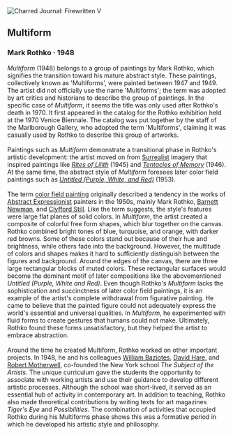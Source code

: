 <div class="artwork-of-the-day">
  <div class="container">
    <div class="img-wrapper">
      <img
        src="https://uploads6.wikiart.org/images/mark-rothko/multiform-1948.jpg!Large.jpg"
        alt="Charred Journal: Firewritten V" />
    </div>
    <div class="artwork-detail">
      <div class="artwork-origin"> 
        <h2 class="artwork-name">Multiform</h2>
        <h3 class="artist">
          Mark Rothko
                    ·  1948
        </h3>
      </div>
      <p class="description">
        <span class="artwork-description-text ng-binding" ng-bind-html="viewModel.ArtworkOfTheDay.Description | unsafe"><i>Multiform</i> (1948) belongs to a group of paintings by Mark Rothko, which signifies the transition toward his mature abstract style. These paintings, collectively known as 'Multiforms', were painted between 1947 and 1949. The artist did not officially use the name 'Multiforms'; the term was adopted by art critics and historians to describe the group of paintings. In the specific case of <i>Multiform</i>, it seems the title was only used after Rothko's death in 1970. It first appeared in the catalog for the Rothko exhibition held at the 1970 Venice Biennale. The catalog was put together by the staff of the Marlborough Gallery, who adopted the term 'Multiforms', claiming it was casually used by Rothko to describe this group of artworks.<br><br>Paintings such as <i>Multiform</i> demonstrate a transitional phase in Rothko's artistic development: the artist moved on from <a target="_blank" href="https://www.wikiart.org/en/paintings-by-style/surrealism">Surrealist</a> imagery that inspired paintings like <a target="_blank" href="https://www.wikiart.org/en/mark-rothko/rites-of-lilith"><i>Rites of Lilith</i></a> (1945) and <a target="_blank" href="https://www.wikiart.org/en/mark-rothko/tentacles-of-memory"><i>Tentacles of Memory</i></a> (1946).  At the same time, the abstract style of <i>Multiform</i> foresees later color field paintings such as <a target="_blank" href="https://www.wikiart.org/en/mark-rothko/untitled-purple-white-and-red-1953"><i>Untitled (Purple, White, and Red)</i></a> (1953). <br><br>The term <a target="_blank" href="https://www.wikiart.org/en/paintings-by-style/color-field-painting">color field painting</a> originally described a tendency in the works of <a target="_blank" href="https://www.wikiart.org/en/artists-by-art-movement/abstract-expressionism">Abstract Expressionist</a> painters in the 1950s, mainly Mark Rothko, <a target="_blank" href="https://www.wikiart.org/en/barnett-newman">Barnett Newman</a>, and <a target="_blank" href="https://www.wikiart.org/en/clyfford-still">Clyfford Still</a>. Like the term suggests, the style's features were large flat planes of solid colors. In <i>Multiform</i>, the artist created a composite of colorful free form shapes, which blur together on the canvas. Rothko combined bright tones of blue, turquoise, and orange, with darker red browns. Some of these colors stand out because of their hue and brightness, while others fade into the background. However, the multitude of colors and shapes makes it hard to sufficiently distinguish between the figures and background. Around the edges of the canvas, there are three large rectangular blocks of muted colors. These rectangular surfaces would become the dominant motif of later compositions like the abovementioned <i>Untitled (Purple, White and Red)</i>. Even though Rothko's <i>Multiform</i> lacks the sophistication and succinctness of later color field paintings, it is an example of the artist's complete withdrawal from figurative painting. He came to believe that the painted figure could not adequately express the world's essential and universal qualities. In <i>Multiform</i>, he experimented with fluid forms to create gestures that humans could not make. Ultimately, Rothko found these forms unsatisfactory, but they helped the artist to embrace abstraction.<br><br>Around the time he created <i></i>Multiform, Rothko worked on other important projects. In 1948, he and his colleagues <a target="_blank" href="https://www.wikiart.org/en/william-baziotes">William Baziotes</a>, <a target="_blank" href="https://www.wikiart.org/en/david-hare">David Hare</a>, and <a target="_blank" href="https://www.wikiart.org/en/robert-motherwell">Robert Motherwell</a>, co-founded the New York school <i>The Subject of the Artists</i>. The unique curriculum gave the students the opportunity to associate with working artists and use their guidance to develop different artistic processes. Although the school was short-lived, it served as an essential hub of activity in contemporary art. In addition to teaching, Rothko also made theoretical contributions by writing texts for art magazines <i>Tiger's Eye</i> and <i>Possibilities</i>. The combination of activities that occupied Rothko during his Multiforms phase shows this was a formative period in which he developed his artistic style and philosophy.</span>
                        <div class="text-shadow-container" ng-show="showShadow" style=""></div>
      </p>
    </div>
  </div>

</div>
